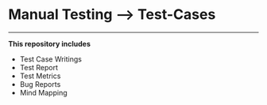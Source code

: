 # Manual Testing --> Test-Cases
*** 


**This repository includes**

* Test Case Writings
* Test Report
* Test Metrics
* Bug Reports
* Mind Mapping

